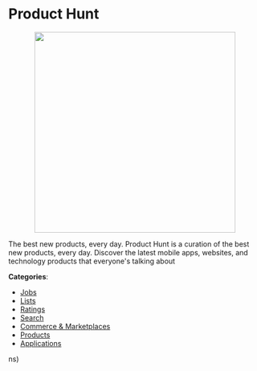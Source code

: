 # Product Hunt
<p align="center">
    <img width="400" src="https://raw.githubusercontent.com/apis-list/apis-list/apis/product-hunt/logo_256x256.png" />
</p>

The best new products, every day. Product Hunt is a curation of the best new products, every day. Discover the latest mobile apps, websites, and technology products that everyone's talking about



**Categories**:
- [Jobs](https://github.com/apis-list/apis-list#jobs)
- [Lists](https://github.com/apis-list/apis-list#lists)
- [Ratings](https://github.com/apis-list/apis-list#ratings)
- [Search](https://github.com/apis-list/apis-list#search)
- [Commerce & Marketplaces](https://github.com/apis-list/apis-list#commerce-and-marketplaces)
- [Products](https://github.com/apis-list/apis-list#products)
- [Applications](https://github.com/apis-list/apis-list#applications)



ns)



